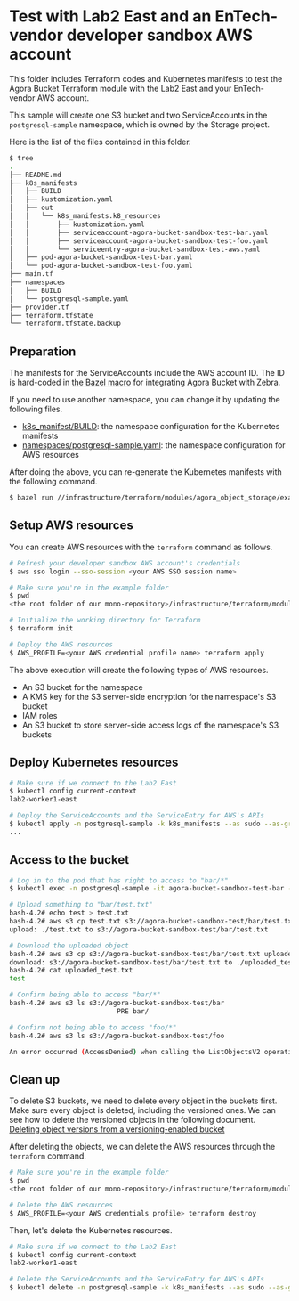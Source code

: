 # Test with Lab2 East and an EnTech-vendor developer sandbox AWS account

This folder includes Terraform codes and Kubernetes manifests to test the Agora Bucket Terraform module with the Lab2 East and your EnTech-vendor AWS account.

This sample will create one S3 bucket and two ServiceAccounts in the `postgresql-sample` namespace, which is owned by the Storage project.

Here is the list of the files contained in this folder.

```sh
$ tree
.
├── README.md
├── k8s_manifests
│   ├── BUILD
│   ├── kustomization.yaml
│   ├── out
│   │   └── k8s_manifests.k8_resources
│   │       ├── kustomization.yaml
│   │       ├── serviceaccount-agora-bucket-sandbox-test-bar.yaml
│   │       ├── serviceaccount-agora-bucket-sandbox-test-foo.yaml
│   │       └── serviceentry-agora-bucket-sandbox-test-aws.yaml
│   ├── pod-agora-bucket-sandbox-test-bar.yaml
│   └── pod-agora-bucket-sandbox-test-foo.yaml
├── main.tf
├── namespaces
│   ├── BUILD
│   └── postgresql-sample.yaml
├── provider.tf
├── terraform.tfstate
└── terraform.tfstate.backup
```

## Preparation

The manifests for the ServiceAccounts include the AWS account ID.
The ID is hard-coded in [the Bazel macro](/ns/object-storage/bazel/agora_s3_bucket.bzl) for integrating Agora Bucket with Zebra.

If you need to use another namespace, you can change it by updating the following files.
- [k8s\_manifest/BUILD](k8s_manifest/BUILD): the namespace configuration for the Kubernetes manifests
- [namespaces/postgresql-sample.yaml](namespaces/postgresql-sample.yaml): the namespace configuration for AWS resources

After doing the above, you can re-generate the Kubernetes manifests with the following command.

```sh
$ bazel run //infrastructure/terraform/modules/agora_object_storage/examples/lab2-sandbox-test/k8s_manifests:k8s_manifests.k8_resources.copy
```

## Setup AWS resources

You can create AWS resources with the `terraform` command as follows.

```sh
# Refresh your developer sandbox AWS account's credentials
$ aws sso login --sso-session <your AWS SSO session name>

# Make sure you're in the example folder
$ pwd
<the root folder of our mono-repository>/infrastructure/terraform/modules/agora_object_storage/examples/lab2-sandbox-test

# Initialize the working directory for Terraform
$ terraform init

# Deploy the AWS resources
$ AWS_PROFILE=<your AWS credential profile name> terraform apply
```

The above execution will create the following types of AWS resources.
- An S3 bucket for the namespace
- A KMS key for the S3 server-side encryption for the namespace's S3 bucket
- IAM roles
- An S3 bucket to store server-side access logs of the namespace's S3 buckets

## Deploy Kubernetes resources

```sh
# Make sure if we connect to the Lab2 East
$ kubectl config current-context
lab2-worker1-east

# Deploy the ServiceAccounts and the ServiceEntry for AWS's APIs
$ kubectl apply -n postgresql-sample -k k8s_manifests --as sudo --as-group=<AAD group ID>
...
```

## Access to the bucket

```sh
# Log in to the pod that has right to access to "bar/*"
$ kubectl exec -n postgresql-sample -it agora-bucket-sandbox-test-bar -- /bin/bash

# Upload something to "bar/test.txt"
bash-4.2# echo test > test.txt
bash-4.2# aws s3 cp test.txt s3://agora-bucket-sandbox-test/bar/test.txt
upload: ./test.txt to s3://agora-bucket-sandbox-test/bar/test.txt

# Download the uploaded object
bash-4.2# aws s3 cp s3://agora-bucket-sandbox-test/bar/test.txt uploaded_test.txt
download: s3://agora-bucket-sandbox-test/bar/test.txt to ./uploaded_test.txt
bash-4.2# cat uploaded_test.txt
test

# Confirm being able to access "bar/*"
bash-4.2# aws s3 ls s3://agora-bucket-sandbox-test/bar
                           PRE bar/

# Confirm not being able to access "foo/*" 
bash-4.2# aws s3 ls s3://agora-bucket-sandbox-test/foo

An error occurred (AccessDenied) when calling the ListObjectsV2 operation: Access Denied
```

## Clean up

To delete S3 buckets, we need to delete every object in the buckets first.
Make sure every object is deleted, including the versioned ones.
We can see how to delete the versioned objects in the following document.\
[Deleting object versions from a versioning-enabled bucket](https://docs.aws.amazon.com/AmazonS3/latest/userguide/DeletingObjectVersions.html)

After deleting the objects, we can delete the AWS resources through the `terraform` command.

```sh
# Make sure you're in the example folder
$ pwd
<the root folder of our mono-repository>/infrastructure/terraform/modules/agora_object_storage/examples/lab2-sandbox-test

# Delete the AWS resources
$ AWS_PROFILE=<your AWS credentials profile> terraform destroy
```

Then, let's delete the Kubernetes resources.
```sh
# Make sure if we connect to the Lab2 East
$ kubectl config current-context
lab2-worker1-east

# Delete the ServiceAccounts and the ServiceEntry for AWS's APIs
$ kubectl delete -n postgresql-sample -k k8s_manifests --as sudo --as-group=<AAD group ID>
```
